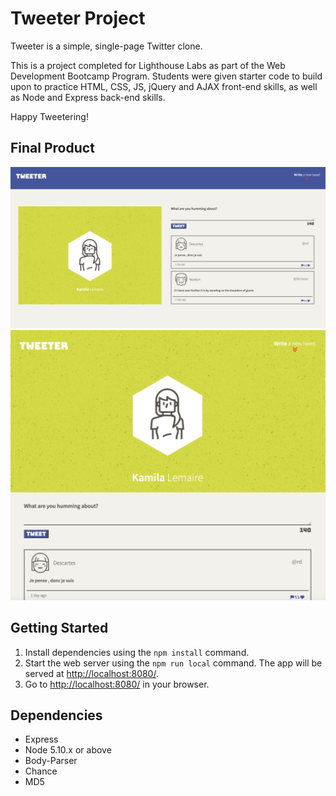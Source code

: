 # Tweeter Project

Tweeter is a simple, single-page Twitter clone.

This is a project completed for Lighthouse Labs as part of the Web Development Bootcamp Program. Students were given starter code to build upon to practice HTML, CSS, JS, jQuery and AJAX front-end skills, as well as Node and Express back-end skills. 

Happy Tweetering!

## Final Product

!["Screenshot of the Desktop View"](https://github.com/klemaire23/tweeter/blob/master/public/images/TweeterDeskTopView.png?raw=true)
!["Screenshot of the Mobile/Tablet View"](https://github.com/klemaire23/tweeter/blob/master/public/images/TweeterMobileView.png?raw=true)

## Getting Started

1. Install dependencies using the `npm install` command.
2. Start the web server using the `npm run local` command. The app will be served at <http://localhost:8080/>.
3. Go to <http://localhost:8080/> in your browser.

## Dependencies

- Express
- Node 5.10.x or above
- Body-Parser
- Chance
- MD5
